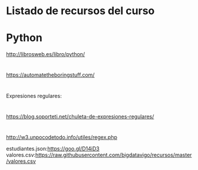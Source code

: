 # Listado de recursos del curso

# Python
http://librosweb.es/libro/python/
#
https://automatetheboringstuff.com/
#
Expresiones regulares:
#
https://blog.soporteti.net/chuleta-de-expresiones-regulares/
#
http://w3.unpocodetodo.info/utiles/regex.php

estudiantes.json:https://goo.gl/D14iD3
valores.csv:https://raw.githubusercontent.com/bigdatavigo/recursos/master/valores.csv
